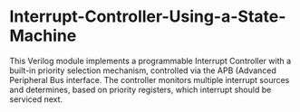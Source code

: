 # Interrupt-Controller-Using-a-State-Machine
This Verilog module implements a programmable Interrupt Controller with a built-in priority selection mechanism, controlled via the APB (Advanced Peripheral Bus interface. The controller monitors multiple interrupt sources and determines, based on priority registers, which interrupt should be serviced next.
